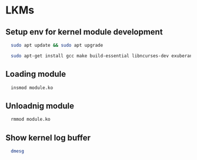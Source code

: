 # LKMs

## Setup env for kernel module development
```bash
  sudo apt update && sudo apt upgrade
```
```bash
  sudo apt-get install gcc make build-essential libncurses-dev exuberant-ctags build-essential linux-headers-`uname -r`
```

## Loading module
```bash
  insmod module.ko
```

## Unloadnig module
```bash
  rmmod module.ko
```

## Show kernel log buffer  
```bash
  dmesg
```
